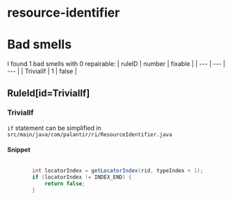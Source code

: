 # resource-identifier 
 
# Bad smells
I found 1 bad smells with 0 repairable:
| ruleID | number | fixable |
| --- | --- | --- |
| TrivialIf | 1 | false |
## RuleId[id=TrivialIf]
### TrivialIf
`if` statement can be simplified
in `src/main/java/com/palantir/ri/ResourceIdentifier.java`
#### Snippet
```java

        int locatorIndex = getLocatorIndex(rid, typeIndex + 1);
        if (locatorIndex != INDEX_END) {
            return false;
        }
```


